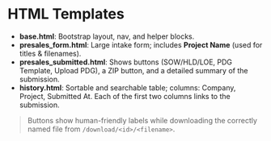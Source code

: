 # HTML Templates

- **base.html**: Bootstrap layout, nav, and helper blocks.
- **presales_form.html**: Large intake form; includes **Project Name** (used for titles & filenames).
- **presales_submitted.html**: Shows buttons (SOW/HLD/LOE, PDG Template, Upload PDG), a ZIP button, and a detailed summary of the submission.
- **history.html**: Sortable and searchable table; columns: Company, Project, Submitted At. Each of the first two columns links to the submission.

> Buttons show human-friendly labels while downloading the correctly named file from `/download/<id>/<filename>`.
